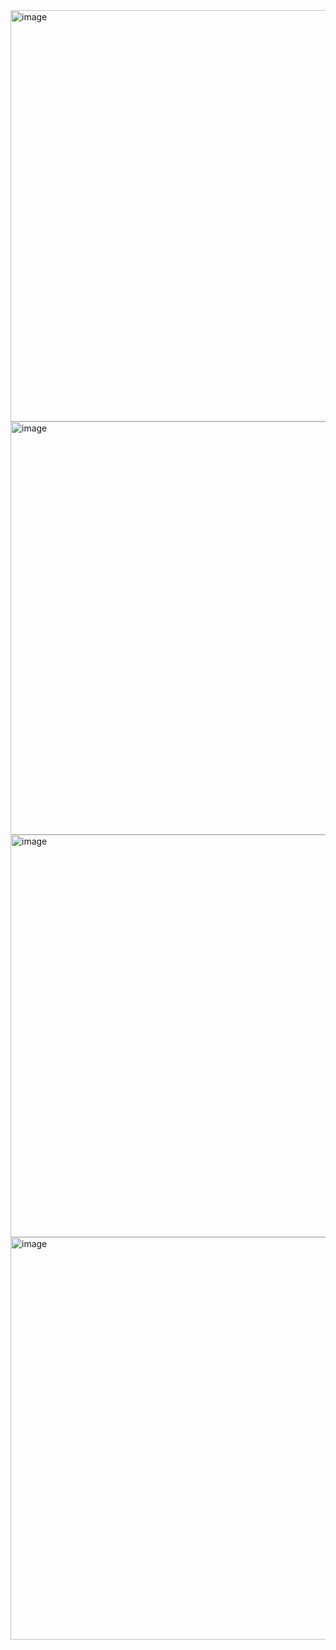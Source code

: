 <img width="658" alt="image" src="https://user-images.githubusercontent.com/89638496/200450747-d8bae18e-3c7f-488a-be54-9e80e895932c.png">
<img width="661" alt="image" src="https://user-images.githubusercontent.com/89638496/200450776-5ef08418-de59-4d7e-b9c7-067e89056a20.png">
<img width="644" alt="image" src="https://user-images.githubusercontent.com/89638496/200450788-bb18bce6-d1b7-4c81-9173-68444df0ee56.png">
<img width="644" alt="image" src="https://user-images.githubusercontent.com/89638496/200450805-168ea3cb-82a3-44da-9f21-427c1f5ef046.png">
